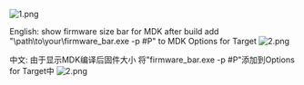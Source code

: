 ![1.png]("blob:https://github.com/b6fcb0c3-3d77-4d41-8595-179979b81fb6")

English:
show firmware size bar for MDK after build
add "\path\to\your\firmware_bar.exe -p #P" to MDK Options for Target
![2.png]("https://github.com/find-my-way/MDK_Firmware_Bar/raw/main/imgs/img2.png")

中文:
由于显示MDK编译后固件大小
将"firmware_bar.exe -p #P"添加到Options for Target中
![2.png]("https://github.com/find-my-way/MDK_Firmware_Bar/raw/main/imgs/img2.png")
